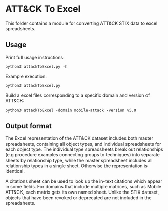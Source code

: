 # ATT&CK To Excel

This folder contains a module for converting ATT&CK STIX data to excel spreadsheets. 

## Usage
Print full usage instructions:
```
python3 attackToExcel.py -h
```

Example execution:
```
python3 attackToExcel.py
```

Build a excel files corresponding to a specific domain and version of ATT&CK:
```
python3 attackToExcel -domain mobile-attack -version v5.0
```

## Output format

The Excel representation of the ATT&CK dataset includes both master spreadsheets, containing all object types, and individual spreadsheets for each object type. The individual type spreadsheets break out relationships (e.g procedure examples connecting groups to techniques) into separate sheets by relationship type, while the master spreadsheet includes all relationship types in a single sheet. Otherwise the representation is identical.

A citations sheet can be used to look up the in-text citations which appear in some fields. For domains that include multiple matrices, such as Mobile ATT&CK, each matrix gets its own named sheet. Unlike the STIX dataset, objects that have been revoked or deprecated are not included in the spreadsheets.